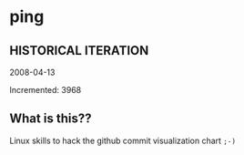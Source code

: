 # ping

## HISTORICAL ITERATION
2008-04-13

Incremented: 3968

## What is this?? 
Linux skills to hack the github commit visualization chart `;-)`
